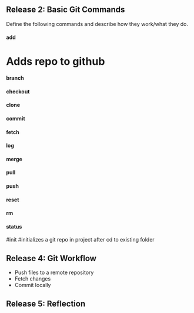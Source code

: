 ## Release 2: Basic Git Commands
Define the following commands and describe how they work/what they do.  


#### add
# Adds repo to github

#### branch
<!-- Your defnition here -->

#### checkout
<!-- Your defnition here -->

#### clone
<!-- Your defnition here -->

#### commit
<!-- Your defnition here -->

#### fetch
<!-- Your defnition here -->

#### log
<!-- Your defnition here -->

#### merge
<!-- Your defnition here -->

#### pull
<!-- Your defnition here -->

#### push
<!-- Your defnition here -->

#### reset
<!-- Your defnition here -->

#### rm
<!-- Your defnition here -->

#### status

#init
#initializes a git repo in project after cd to existing folder


## Release 4: Git Workflow

- Push files to a remote repository
- Fetch changes
- Commit locally

## Release 5: Reflection